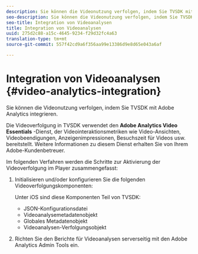 ```yaml
---
description: Sie können die Videonutzung verfolgen, indem Sie TVSDK mit Adobe Analytics integrieren.
seo-description: Sie können die Videonutzung verfolgen, indem Sie TVSDK mit Adobe Analytics integrieren.
seo-title: Integration von Videoanalysen
title: Integration von Videoanalysen
uuid: 275d2c88-a15c-4645-9234-f29d32fc4a63
translation-type: tm+mt
source-git-commit: 557f42cd9a6f356aa99e13386d9e8d65e043a6af

---
```



# Integration von Videoanalysen {#video-analytics-integration}

Sie können die Videonutzung verfolgen, indem Sie TVSDK mit Adobe Analytics integrieren.

Die Videoverfolgung in TVSDK verwendet den **Adobe Analytics Video Essentials** -Dienst, der Videointeraktionsmetriken wie Video-Ansichten, Videobeendigungen, Anzeigenimpressionen, Besuchszeit für Videos usw. bereitstellt. Weitere Informationen zu diesem Dienst erhalten Sie von Ihrem Adobe-Kundenbetreuer.

Im folgenden Verfahren werden die Schritte zur Aktivierung der Videoverfolgung im Player zusammengefasst:

1. Initialisieren und/oder konfigurieren Sie die folgenden Videoverfolgungskomponenten:

   Unter iOS sind diese Komponenten Teil von TVSDK:

   * JSON-Konfigurationsdatei
   * Videoanalysemetadatenobjekt
   * Globales Metadatenobjekt
   * Videoanalysen-Verfolgungsobjekt

1. Richten Sie den Berichte für Videoanalysen serverseitig mit den Adobe Analytics Admin Tools ein.